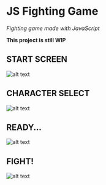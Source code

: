 # JS Fighting Game

_Fighting game made with JavaScript_

**This project is still WIP**

## START SCREEN 

![alt text](https://i.imgur.com/rZ1yQkG.png)

## CHARACTER SELECT

![alt text](https://i.imgur.com/5kKDjY7.png)

## READY...

![alt text](https://i.imgur.com/Ab8CQfN.png)

## FIGHT!

![alt text](https://i.imgur.com/gYGWfxs.png)



